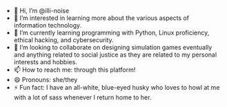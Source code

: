 - 👋 Hi, I’m @illi-noise
- 👀 I’m interested in learning more about the various aspects of information technology.
- 🌱 I’m currently learning programming with Python, Linux proficiency, ethical hacking, and cybersecurity.
- 💞️ I’m looking to collaborate on designing simulation games eventually and anything related to social justice as they are related to my personal interests and hobbies.
- 📫 How to reach me: through this platform!
- 😄 Pronouns: she/they
- ⚡ Fun fact: I have an all-white, blue-eyed husky who loves to howl at me with a lot of sass whenever I return home to her.

<!---
illi-noise/illi-noise is a ✨ special ✨ repository because its `README.md` (this file) appears on your GitHub profile.
You can click the Preview link to take a look at your changes.
--->
